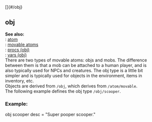 []{#/obj}    
## obj    
**See also:**    
:   [atom](/ref/atom)    
:   [movable atoms](/ref/atom/movable)    
:   [procs (obj)](/ref/obj/proc)    
:   [vars (obj)](/ref/obj/var)    
There are two types of movable atoms: objs and mobs. The difference    
between them is that a mob can be attached to a human player, and is    
also typically used for NPCs and creatures. The obj type is a little bit    
simpler and is typically used for objects in the environment, items in    
inventory, etc.    
Objects are derived from `/obj`, which derives from `/atom/movable`.    
The following example defines the obj type `/obj/scooper`.    
### Example:    
obj scooper desc = \"Super pooper scooper.\"  